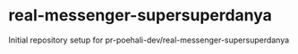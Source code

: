 # real-messenger-supersuperdanya

Initial repository setup for pr-poehali-dev/real-messenger-supersuperdanya